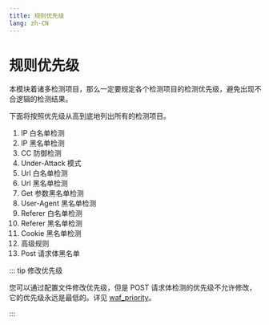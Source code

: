 ```yaml
---
title: 规则优先级
lang: zh-CN
---
```


# 规则优先级

本模块着诸多检测项目，那么一定要规定各个检测项目的检测优先级，避免出现不合逻辑的检测结果。

下面将按照优先级从高到底地列出所有的检测项目。

1. IP 白名单检测
2. IP 黑名单检测
3. CC 防御检测
4. Under-Attack 模式
5. Url 白名单检测
6. Url 黑名单检测
7. Get 参数黑名单检测
8. User-Agent 黑名单检测
9. Referer 白名单检测
10. Referer 黑名单检测
11. Cookie 黑名单检测
12. 高级规则
13. Post 请求体黑名单


::: tip 修改优先级

您可以通过配置文件修改优先级，但是 POST 请求体检测的优先级不允许修改，它的优先级永远是最低的。详见 [waf_priority](directive.md#waf-priority)。

:::

